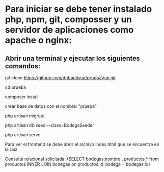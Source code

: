 # Para iniciar se debe tener instalado php, npm, git, composser y un servidor de aplicaciones como apache o nginx:

## Abrir una terminal y ejecutar los siguientes comandos:

git clone https://github.com/dhbautistar/pruebaVue.git

cd  prueba

composer install

crear base de datos con el nombre: "prueba"

php artisan migrate

php artisan db:seed --class=BodegaSeeder

php artisan serve

Para ver el frontend se debe abrir el archivo index.html que se encuentra en la raiz

Consulta relacional solicitada:
(SELECT bodegas.nombre , productos.* from productos INNER JOIN bodegas on productos.id_bodega = bodegas.id)

